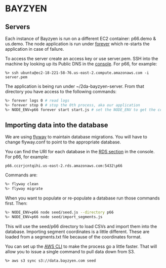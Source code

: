 # BAYZYEN

## Servers

Each instance of Bayzyen is run on a different EC2 container: p66.demo & us.demo. The node application is run under [forever](https://www.npmjs.com/package/forever) which re-starts the application in case of failure.

To access the server create an access key or use server.pem. SSH into the machine by looking up its Public DNS in the [console](https://us-east-2.console.aws.amazon.com/ec2/v2/home?region=us-east-2#Instances:sort=desc:instanceId). For p66, for example:

`%> ssh ubuntu@ec2-18-221-58-76.us-east-2.compute.amazonaws.com -i server.pem`

The application is being run under ~/2da-bayzyen-server. From that directory you have access to the following commands:

```sh
%> forever logs 0 # read logs
%> forever stop 0 # stop the 0th process, aka our application
%> NODE_ENV=p66 forever start start.js # set the NODE_ENV to get the correct database configuration
```

## Importing data into the database

We are using [flyway](https://flywaydb.org) to maintain database migrations. You will have to change flyway.conf to point to the appropriate database.

You can find the URI for each database in the [RDS section](https://us-east-2.console.aws.amazon.com/rds/home?region=us-east-2#dbinstances:) in the console. For p66, for example:

`p66.cczrjcntqihi.us-east-2.rds.amazonaws.com:5432\p66`

Commands are:

```sh
%> flyway clean
%> flyway migrate
```

When you want to populate or re-populate a database run those commands first. Then:

```sh
%> NODE_ENV=p66 node seed/seed.js --directory p66
%> NODE_ENV=p66 node seed/import_segments.js
```

This will use the seed/p66 directory to load CSVs and import them into the database. Importing segment coordinates is a little different. These are loaded from a segments.txt file because of the coordinates format.

You can set up the [AWS CLI](http://docs.aws.amazon.com/cli/latest/userguide/installing.html) to make the process go a little faster. That will allow you to issue a single command to pull data down from S3.

`%> aws s3 sync s3://data.bayzyen.com seed`
